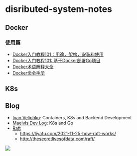 # disributed-system-notes
## Docker

### 使用篇

* [Docker入门教程101：用途，架构，安装和使用](./docker/01)
* [Docker入门教程101: 基于Docker部署Go项目](./docker/02)
* [Docker术语解释大全](./docker/03)
* [Docker命令手册](./docker/04)



## K8s



## Blog

* [Ivan Velichko](https://github.com/iximiuz): Containers, K8s and Backend Development
* [Maelvls Dev Log](https://maelvls.dev/about/): K8s and Go
* [Raft](https://raft.github.io/)
  * https://liyafu.com/2021-11-25-how-raft-works/
  * http://thesecretlivesofdata.com/raft/


![](./img/wechat.png)
